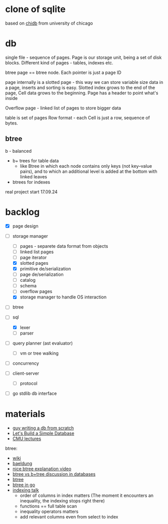 # clone of sqlite

based on [chidb](http://chi.cs.uchicago.edu/chidb/index.html) from university of chicago

# db
single file - sequence of pages. Page is our storage unit, being a set of disk blocks. Different kind of pages - tables, indexes etc.

btree page == btree node. Each pointer is just a page ID

page internally is a slotted page - this way we can store variable size data in a page, inserts and sorting is easy. Slotted index grows to the end of the page, Cell data grows to the beginning. Page has a header to point what's inside

Overflow page - linked list of pages to store bigger data

table is set of pages
Row format - each Cell is just a row, sequence of bytes.


## btree

b - balanced
* b+ trees for table data
    *  like Btree in which each node contains only keys (not key–value pairs), and to which an additional level is added at the bottom with linked leaves
* btrees for indexes


real project start 17.09.24

# backlog
* [x] page design
* [ ] storage manager
    * [ ] pages - separete data format from objects
    * [ ] linked list pages
    * [ ] page iterator
    * [x] slotted pages
    * [x] primitive de/serialization
    * [ ] page de/serialization
    * [ ] catalog
    * [ ] schema
    * [ ] overflow pages
    * [x] storage manager to handle OS interaction
* [ ] btree
* [ ] sql
    * [x] lexer
    * [ ] parser
* [ ] query planner (ast evaluator)
    * [ ] vm or tree walking
* [ ] concurrency
* [ ] client-server
    * [ ] protocol
* [ ] go stdlib db interface



# materials
* [guy writing a db from scratch](https://www.youtube.com/watch?v=5Pc18ge9ohI)
* [Let's Build a Simple Database](https://cstack.github.io/db_tutorial/)
* [CMU lectures](https://www.youtube.com/playlist?list=PLA5Lqm4uh9Bbq-E0ZnqTIa8LRaL77ica6)

btree:
* [wiki](https://en.wikipedia.org/wiki/B-tree)
* [baeldung](https://www.baeldung.com/cs/b-tree-data-structure)
* [nice btree explanation video](https://www.youtube.com/watch?v=SI6E4Ma2ddg)
* [btree vs b+tree discussion in databases](https://www.youtube.com/watch?v=UzHl2VzyZS4)
* [btree](https://ayende.com/blog/162945/b-trees-and-why-i-love-them-part-i)
* [btree in go](https://www.cloudcentric.dev/implementing-a-b-tree-in-go/) 
* [indexing talk](https://www.youtube.com/watch?v=HubezKbFL7E)
    * order of columns in index matters (The moment it encounters an inequality, the indexing stops right there)
    * functions == full table scan
    * inequality operators matters
    * add relevant columns even from select to index
